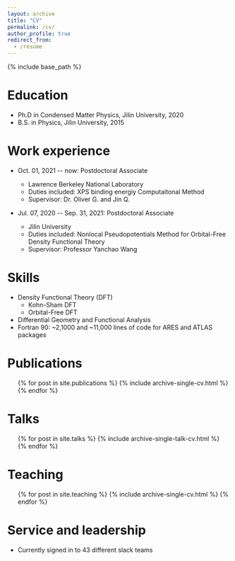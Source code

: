 ```yaml
---
layout: archive
title: "CV"
permalink: /cv/
author_profile: true
redirect_from:
  - /resume
---
```


{% include base_path %}

Education
======
* Ph.D in Condensed Matter Physics, Jilin University, 2020
* B.S. in Physics, Jilin University, 2015

Work experience
======
* Oct. 01, 2021 -- now: Postdoctoral Associate
  * Lawrence Berkeley National Laboratory
  * Duties included: XPS binding energiy Computaitonal Method
  * Supervisor: Dr. Oliver G. and Jin Q.

* Jul. 07, 2020 -- Sep. 31, 2021: Postdoctoral Associate
  * Jilin University
  * Duties included: Nonlocal Pseudopotentials Method for Orbital-Free Density Functional Theory
  * Supervisor: Professor Yanchao Wang
  
Skills
======
* Density Functional Theory (DFT)
  * Kohn-Sham DFT
  * Orbital-Free DFT
* Differential Geometry and Functional Analysis
* Fortran 90: ~2,1000 and ~11,000 lines of code for ARES and ATLAS packages

Publications
======
  <ul>{% for post in site.publications %}
    {% include archive-single-cv.html %}
  {% endfor %}</ul>
  
Talks
======
  <ul>{% for post in site.talks %}
    {% include archive-single-talk-cv.html %}
  {% endfor %}</ul>
  
Teaching
======
  <ul>{% for post in site.teaching %}
    {% include archive-single-cv.html %}
  {% endfor %}</ul>
  
Service and leadership
======
* Currently signed in to 43 different slack teams
